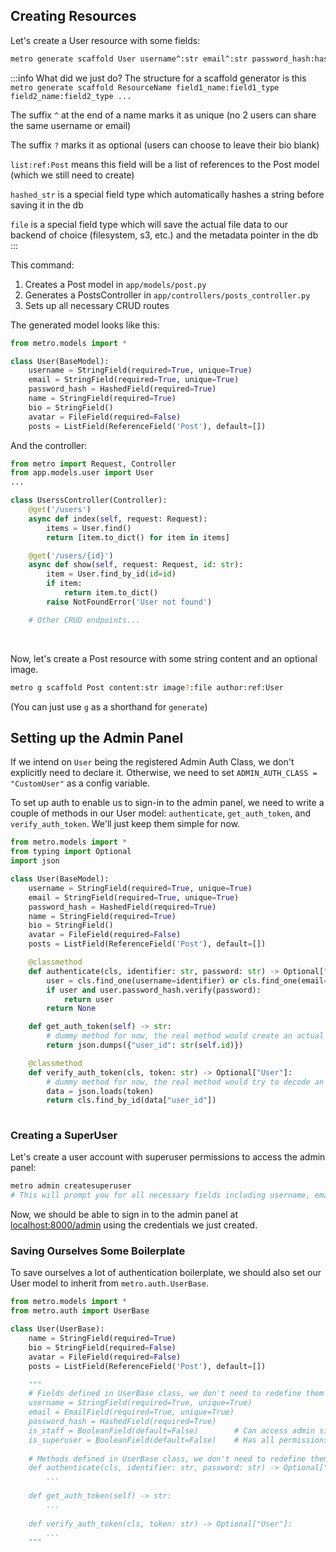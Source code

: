 ## Creating Resources

Let's create a User resource with some fields:

```bash
metro generate scaffold User username^:str email^:str password_hash:hashed_str name:str bio?:str avatar?:file posts:list:ref:Post
```` 

:::info What did we just do?
The structure for a scaffold generator is this `metro generate scaffold ResourceName field1_name:field1_type field2_name:field2_type ...`

The suffix `^` at the end of a name marks it as unique (no 2 users can share the same username or email)

The suffix `?` marks it as optional (users can choose to leave their bio blank)

`list:ref:Post` means this field will be a list of references to the Post model (which we still need to create)

`hashed_str` is a special field type which automatically hashes a string before saving it in the db

`file` is a special field type which will save the actual file data to our backend of choice (filesystem, s3, etc.) and the metadata pointer in the db
:::

This command:
1. Creates a Post model in `app/models/post.py`
2. Generates a PostsController in `app/controllers/posts_controller.py`
3. Sets up all necessary CRUD routes

The generated model looks like this:

```python
from metro.models import *

class User(BaseModel):
    username = StringField(required=True, unique=True)
    email = StringField(required=True, unique=True)
    password_hash = HashedField(required=True)
    name = StringField(required=True)
    bio = StringField()
    avatar = FileField(required=False)
    posts = ListField(ReferenceField('Post'), default=[])
```

And the controller:

```python
from metro import Request, Controller
from app.models.user import User
...

class UserssController(Controller):
    @get('/users')
    async def index(self, request: Request):
        items = User.find()
        return [item.to_dict() for item in items]

    @get('/users/{id}')
    async def show(self, request: Request, id: str):
        item = User.find_by_id(id=id)
        if item:
            return item.to_dict()
        raise NotFoundError('User not found')

    # Other CRUD endpoints...
```

<br/>

Now, let's create a Post resource with some string content and an optional image. 

```bash
metro g scaffold Post content:str image?:file author:ref:User
```

(You can just use `g` as a shorthand for `generate`)


## Setting up the Admin Panel

If we intend on `User` being the registered Admin Auth Class, we don't explicitly need to declare it. Otherwise, we need to set `ADMIN_AUTH_CLASS = "CustomUser"` as a config variable.

To set up auth to enable us to sign-in to the admin panel, we need to write a couple of methods in our User model: `authenticate`, `get_auth_token`, and `verify_auth_token`. We'll just keep them simple for now.
```python
from metro.models import *
from typing import Optional
import json

class User(BaseModel):
    username = StringField(required=True, unique=True)
    email = StringField(required=True, unique=True)
    password_hash = HashedField(required=True)
    name = StringField(required=True)
    bio = StringField()
    avatar = FileField(required=False)
    posts = ListField(ReferenceField('Post'), default=[])

    @classmethod
    def authenticate(cls, identifier: str, password: str) -> Optional["User"]:
        user = cls.find_one(username=identifier) or cls.find_one(email=identifier)
        if user and user.password_hash.verify(password):
            return user
        return None

    def get_auth_token(self) -> str:
        # dummy method for now, the real method would create an actual JWT token
        return json.dumps({"user_id": str(self.id)})

    @classmethod
    def verify_auth_token(cls, token: str) -> Optional["User"]:
        # dummy method for now, the real method would try to decode an actual JWT token
        data = json.loads(token)
        return cls.find_by_id(data["user_id"])
        
```

### Creating a SuperUser

Let's create a user account with superuser permissions to access the admin panel:
```bash
metro admin createsuperuser
# This will prompt you for all necessary fields including username, email, and password
```

Now, we should be able to sign in to the admin panel at [localhost:8000/admin](http://localhost:8000/admin) using the credentials we just created.


### Saving Ourselves Some Boilerplate

To save ourselves a lot of authentication boilerplate, we should also set our User model to inherit from `metro.auth.UserBase`.

```python
from metro.models import *
from metro.auth import UserBase

class User(UserBase):
    name = StringField(required=True)
    bio = StringField(required=False)
    avatar = FileField(required=False)
    posts = ListField(ReferenceField('Post'), default=[])

    """ 
    # Fields defined in UserBase class, we don't need to redefine them
    username = StringField(required=True, unique=True)
    email = EmailField(required=True, unique=True)
    password_hash = HashedField(required=True)
    is_staff = BooleanField(default=False)        # Can access admin site
    is_superuser = BooleanField(default=False)    # Has all permissions
    
    # Methods defined in UserBase class, we don't need to redefine them
    def authenticate(cls, identifier: str, password: str) -> Optional["User"]:
        ...
        
    def get_auth_token(self) -> str:
        ...
        
    def verify_auth_token(cls, token: str) -> Optional["User"]:
        ...
    """
```
